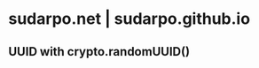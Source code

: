 # sudarpo.net | sudarpo.github.io

## UUID with crypto.randomUUID()

<pre id="text"></pre>

<script src='app.js'>
